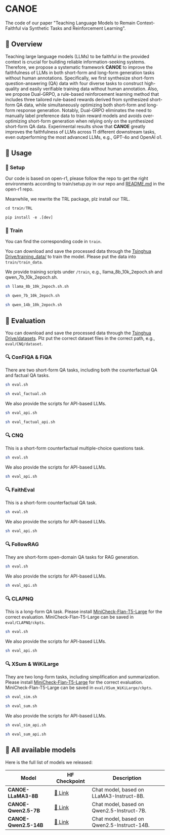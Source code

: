 # CANOE


The code of our paper "Teaching Language Models to Remain Context-Faithful via Synthetic Tasks and Reinforcement Learning".

## 🛶 Overview

Teaching large language models (LLMs) to be faithful in the provided context is crucial for building reliable information-seeking systems. Therefore, we propose a systematic framework **CANOE** to improve the faithfulness of LLMs in both short-form and long-form generation tasks without human annotations. Specifically, we first synthesize short-form question-answering (QA) data with four diverse tasks to construct high-quality and easily verifiable training data without human annotation. Also, we propose Dual-GRPO, a rule-based reinforcement learning method that includes three tailored rule-based rewards derived from synthesized short-form QA data, while simultaneously optimizing both short-form and long-form response generation. Notably, Dual-GRPO eliminates the need to manually label preference data to train reward models and avoids over-optimizing short-form generation when relying only on the synthesized short-form QA data. Experimental results show that **CANOE** greatly improves the faithfulness of LLMs across 11 different downstream tasks, even outperforming the most advanced LLMs, e.g., GPT-4o and OpenAI o1.



## 🎯 Usage

### 🔎 Setup


Our code is based on open-r1, please follow the repo to get the right environments according to train/setup.py in our repo and [README.md](https://github.com/huggingface/open-r1) in the open-r1 repo.

Meanwhile, we rewrite the TRL package, plz install our TRL.


```python
cd train/TRL

pip install -e .[dev]
```


### 📢 Train

You can find the corresponding code in `train`.

You can download and save the processed data through the [Tsinghua Drive/training_data/](https://cloud.tsinghua.edu.cn/d/38ed09b657584c01ae29/) to train the model. Please put the data into `train/train_data`. 


We provide training scripts under `/train`, e.g., llama_8b_10k_2epoch.sh and qwen_7b_10k_2epoch.sh.

```sh
sh llama_8b_10k_2epoch.sh.sh

sh qwen_7b_10k_2epoch.sh

sh qwen_14b_10k_2epoch.sh
```


## 🎲 Evaluation

You can download and save the processed data through the [Tsinghua Drive/datasets](https://cloud.tsinghua.edu.cn/d/38ed09b657584c01ae29/). Plz put the correct dataset files in the correct path, e.g., `eval/CNQ/dataset`.

### 🔍 ConFiQA & FiQA

There are two short-form QA tasks, including both the counterfactual QA and factual QA tasks.

```sh
sh eval.sh

sh eval_factual.sh
```

We also provide the scripts for API-based LLMs.

```sh
sh eval_api.sh

sh eval_factual_api.sh
```

### 🔍 CNQ

This is a short-form counterfactual multiple-choice questions task.

```sh
sh eval.sh
```

We also provide the scripts for API-based LLMs.
```sh
sh eval_api.sh
```

### 🔍 FaithEval

This is a short-form counterfactual QA task.

```sh
sh eval.sh
```

We also provide the scripts for API-based LLMs.
```sh
sh eval_api.sh
```

### 🔍 FollowRAG

They are short-form open-domain QA tasks for RAG generation.

```sh
sh eval.sh
```

We also provide the scripts for API-based LLMs.
```sh
sh eval_api.sh
```

### 🔍 CLAPNQ

This is a long-form QA task. Please install [MiniCheck-Flan-T5-Large](https://github.com/Liyan06/MiniCheck) for the correct evaluation. MiniCheck-Flan-T5-Large can be saved in `eval/CLAPNQ/ckpts`.

```sh
sh eval.sh
```

We also provide the scripts for API-based LLMs.
```sh
sh eval_api.sh
```


### 🔍 XSum & WiKiLarge

They are two long-form tasks, including simplification and summarization.
Please install [MiniCheck-Flan-T5-Large](https://github.com/Liyan06/MiniCheck) for the correct evaluation. MiniCheck-Flan-T5-Large can be saved in `eval/XSum_WiKiLarge/ckpts`.

```sh
sh eval_sim.sh

sh eval_sum.sh
```

We also provide the scripts for API-based LLMs.

```sh
sh eval_sim_api.sh

sh eval_sum_api.sh
```


## 🤖 All available models

Here is the full list of models we released:

|Model|HF Checkpoint|Description|
|---|---|---|
|**CANOE-LLaMA3-8B**| [🤗 Link](https://huggingface.co/ssz1111/CANOE-LLaMA3-8B) | Chat model, based on LLaMA3-Instruct-8B. |
|**CANOE-Qwen2.5-7B**| [🤗 Link](https://huggingface.co/ssz1111/CANOE-Qwen2.5-7B) | Chat model, based on Qwen2.5-Instruct-7B. |
|**CANOE-Qwen2.5-14B**| [🤗 Link](https://huggingface.co/ssz1111/CANOE-Qwen2.5-14B) | Chat model, based on Qwen2.5-Instruct-14B. |


